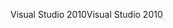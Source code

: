 <span data-ttu-id="fdbf2-101">Visual Studio 2010</span><span class="sxs-lookup"><span data-stu-id="fdbf2-101">Visual Studio 2010</span></span>